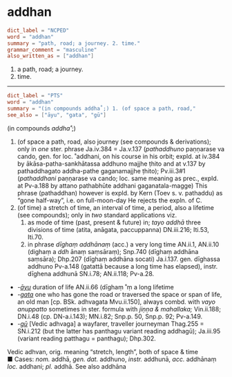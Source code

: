 # addhan

``` toml
dict_label = "NCPED"
word = "addhan"
summary = "path, road; a journey. 2. time."
grammar_comment = "masculine"
also_written_as = ["addhan"]
```

1. a path, road; a journey.
2. time.

--------------------

``` toml
dict_label = "PTS"
word = "addhan"
summary = "(in compounds addha˚;) 1. (of space a path, road,"
see_also = ["āyu", "gata", "gū"]
```

(in compounds *addha˚*;)

1. (of space a path, road, also journey (see compounds & derivations); only in *one* ster. phrase Ja.iv.384 = Ja.v.137 (*pathaddhuno* paṇṇarase va cando, gen. for loc. ˚addhani, on his course in his orbit; expld. at iv.384 by ākāsa\-patha\-sankhātassa addhuno majjhe ṭhito and at v.137 by pathaddhagato addha\-pathe gaganamajjhe ṭhito); Pv.iii.3#1 (*pathaddhani* paṇṇarase va cando; loc. same meaning as prec., expld. at Pv\-a.188 by attano pathabhūte addhani gaganatala\-magge) This phrase (pathaddhan) however is expld. by Kern (Toev s. v. pathaddu) as “gone half\-way”, i.e. on full\-moon\-day He rejects the expln. of C.
2. (of time) a stretch of time, an interval of time, a period, also a lifetime (see compounds); only in *two* standard applications viz.
   1. as mode of time (past, present & future) in; *tayo addhā* three divisions of time (atita, anāgata, paccuppanna) DN.iii.216; Iti.53, Iti.70.
   2. in phrase *dīghaṃ addhānaṃ* (acc.) a very long time AN.ii.1, AN.ii.10 (dighaṃ a *ddh* ānaṃ saṃsāraṃ); Snp.740 (dīghaṃ addhāna saṃsāra); Dhp.207 (dīghaṃ addhāna socati) Ja.i.137. gen. dīghassa addhuno Pv\-a.148 (gatattā because a long time has elapsed), instr. dīghena addhunā SN.i.78; AN.ii.118; Pv\-a.28.

* *\-[āyu](āyu.md)* duration of life AN.ii.66 (dīghaṃ ˚ṃ a long lifetime
* *\-[gata](gata.md)* one who has gone the road or traversed the space or span of life, an old man [cp. BSk. adhvagata Mvu.ii.150], always combd. with *vayo anuppatto* sometimes in ster. formula with *jiṇṇa & mahallaka;* Vin.ii.188; DN.i.48 (cp. DN\-a.i.143); MN.i.82; Snp.p. 50, Snp.p. 92; Pv\-a.149.
* *\-[gū](gū.md)* [Vedic adhvaga] a wayfarer, traveller journeyman Thag.255 = SN.i.212 (but the latter has panthagu variant reading addhagū); Ja.iii.95 (variant reading patthagu = panthagu); Dhp.302.

Vedic adhvan, orig. meaning “stretch, length”, both of space & time  
■ Cases: *nom.* addhā, *gen. dat.* addhuno, *instr.* addhunā, *acc.* addhānaṃ *loc.* addhani; *pl.* addhā. See also addhāna

